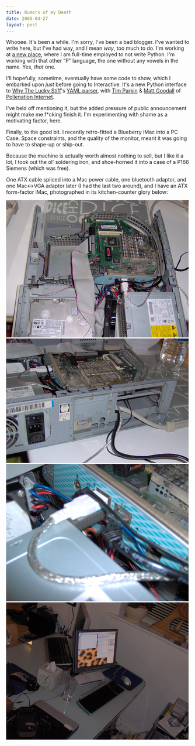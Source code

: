 ```yaml
---
title: Rumors of my Death
date: 2005-04-27
layout: post
---
```


Whooee. It's been a while. I'm sorry, I've been a bad blogger. I've wanted
to write here, but I've had way, and I mean *way*, too much to do.
I'm working at [a new place][aaron], where I am full-time employed to not write
Python.  I'm working with that other &ldquo;P&rdquo; language, the one without
any vowels in the name. Yes, *that* one.

I'll hopefully, sometime, eventually have some code to show, which I embarked
upon *just* before going to Interactive. It's a new Python
interface to [Why The Lucky Stiff][why]'s [YAML parser][syck], with
[Tim Parkin][tp] & [Matt Goodall][mg] of [Pollenation Internet][pollenation].

I've held off mentioning it, but the added pressure of public announcement
might make me f*cking finish it. I'm experimenting with shame as a motivating
factor, here.

Finally, to the good bit. I recently retro-fitted a Blueberry iMac into
a PC Case. Space constraints, and the quality of the monitor, meant it was
going to have to shape-up or ship-out.

Because the machine is actually worth almost nothing to sell, but I like it a
lot, I took out the ol' soldering iron, and shoe-horned it into a case of a
P166 Siemens (which was free).

One ATX cable spliced into a Mac power cable, one bluetooth adaptor, and
one Mac<->VGA adaptor later (I had the last two around), and I have an
ATX form-factor iMac, photographed in its kitchen-counter glory below:

![Image 1](/Gfx/mac/Mac-1.jpg)
![Image 2](/Gfx/mac/Mac-2.jpg)
![Image 3](/Gfx/mac/Mac-3.jpg)
![Image 4](/Gfx/mac/Mac-4.jpg)

[aaron]: http://www.iwebsolutions.co.uk/the-team-aaron.htm "Aaron's Mugshot"
[why]: http://whytheluckystiff.net/
[syck]: http://whytheluckystiff.net/syck/
[tp]: http://www.pollenation.net/journal/tim.php "Tim's Journal"
[mg]: http://www.pollenation.net/journal/matt.php "Matt's Journal"
[pollenation]: http://www.pollenation.net/
